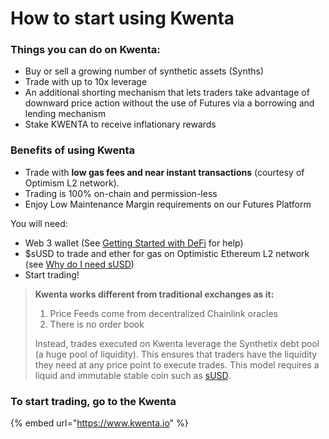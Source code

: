 # How to start using Kwenta

### Things you can do on Kwenta:

* Buy or sell a growing number of synthetic assets (Synths)
* Trade with up to 10x leverage
* An additional shorting mechanism that lets traders take advantage of downward price action without the use of Futures via a borrowing and lending mechanism
* Stake KWENTA to receive inflationary rewards&#x20;

### Benefits of using Kwenta

* Trade with **low gas fees and near instant transactions** (courtesy of Optimism L2 network).
* Trading is 100% on-chain and permission-less&#x20;
* Enjoy Low Maintenance Margin requirements on our Futures Platform

You will need:

* Web 3 wallet (See [Getting Started with DeFi](defi-what-is-it-how-do-i-start.md#benefits-of-defi) for help)
* $sUSD to trade and ether for gas on Optimistic Ethereum L2 network (see [Why do I need sUSD](why-susd.md))
* Start trading!

> **Kwenta works different from traditional exchanges as it:**
>
> 1. Price Feeds come from decentralized Chainlink oracles
> 2. There is no order book
>
> Instead, trades executed on Kwenta leverage the Synthetix debt pool (a huge pool of liquidity). This ensures that traders have the liquidity they need at any price point to execute trades. This model requires a liquid and immutable stable coin such as [sUSD](why-susd.md).

### To start trading, go to the Kwenta&#x20;

{% embed url="https://www.kwenta.io" %}
